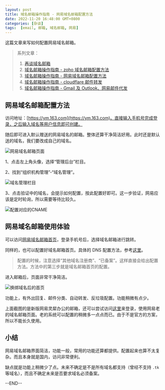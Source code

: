 ```yaml
---
layout: post
title: 域名邮箱操作指南 - 网易域名邮箱配置方法
date: 2022-11-20 16:48:00 GMT+0800
categories: [杂谈]
tags:  [email, 邮箱, 域名邮箱, 网易]
---
```


这篇文章来写如何配置网易域名邮箱。

<!-- more -->

> 系列文章：
> 
> 1. [再谈域名邮箱](https://www.yukapril.com/2022/11/06/email.html)
> 2. [域名邮箱操作指南 - zoho 域名邮箱配置方法](https://www.yukapril.com/2022/11/12/email-zoho.html)
> 3. [域名邮箱操作指南 - 网易域名邮箱配置方法](https://www.yukapril.com/2022/11/20/email-netease.html)
> 4. [域名邮箱操作指南 - cloudflare 邮件转发](https://www.yukapril.com/2022/11/27/email-cloudflare.html)
> 5. [域名邮箱操作指南 - Gmail 及 Outlook、网易邮件代发](https://www.yukapril.com/2022/12/01/email-gmail.html)

## 网易域名邮箱配置方法

访问地址：[https://ym.163.com](https://ym.163.com)。直接输入手机号完成登录，之后输入域名等用户信息即可创建。

随后即可进入默认赠送的网易域名的邮箱。整体还算干净简洁好用。此时还是默认送的域名，我们要改成自己的域名。

![网易域名邮箱页面](https://cdn.nlark.com/yuque/0/2022/jpeg/86612/1668933696374-823084d7-cd17-4f28-8db3-8bd9d36a25c0.jpeg)

1、点击左上角头像，选择“管理后台”栏目。

2、找到“组织机构管理”-“域名管理”。

![域名管理栏目](https://cdn.nlark.com/yuque/0/2022/jpeg/86612/1668933720823-1c090f43-9404-4264-85af-0e0787f301ea.jpeg)

3、点击验证中的域名，会提示如何配置，按此配置好即可。这一步验证，网易应该是定时轮询，所以需要等待比较久。

![配置对应的CNAME](https://cdn.nlark.com/yuque/0/2022/jpeg/86612/1668933733937-7b552bf5-eaac-49bd-9d53-06863581ed23.jpeg)

## 网易域名邮箱使用体验

可以访问[网易域名邮箱首页](https://ym.163.com)，登录手机号后，选择域名邮箱进行跳转。

同样的，也可以配置好域名邮箱首页。具体的 DNS 配置方法，参考[这里](https://qiye.163.com/help/dns.html#domain=test.com&display_domain=test.com)。

> 配置的时候，注意选择“其他域名注册商”、“已备案”。这样直接会给出配置方法。方法中的第三步就是域名邮箱首页的配置。

进入邮箱后，页面非常干净简洁。

![换绑域名后的首页](https://cdn.nlark.com/yuque/0/2022/jpeg/86612/1668933987312-bf964e40-569a-492e-af11-9ff9fdb66a00.jpeg)

功能上，有外出回复、邮件分类、自动转发、反垃圾配置。功能稍微有点少。

上面截图的是新版网易灵犀办公的邮箱，还可以尝试访问[这里](https://mailhz.qiye.163.com)来登录，使用网易老的域名邮箱页面。老的系统可以配置的稍微多一点点而已。由于不是官方的方案，所以不能长久使用。

## 小结

网易域名邮箱界面简洁，功能一般，常用的功能还算都提供。配置起来也算不太复杂。而且本身就是国内，访问非常便利。

缺点就是功能上稍微少了点。未来不确定是不是所有域名都支持（曾经不支持 `.tk` 等域名），而且不确定未来是否要求域名必须备案。


--END--
